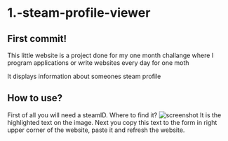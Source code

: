 # 1.-steam-profile-viewer

First commit!
---

This little website is a project done for my one month challange where I program applications or write websites every day for one moth

It displays information about someones steam profile

How to use?
---
First of all you will need a steamID.
Where to find it?
![screenshot](https://i.imgur.com/c19U53a.png)
It is the highlighted text on the image.
Next you copy this text to the form in right upper corner of the website, paste it and refresh the website.
